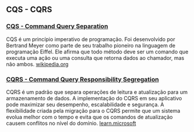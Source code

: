## CQS - CQRS

### [CQS - Command Query Separation](./cqs.md)

CQS é um princípio imperativo de programação. Foi desenvolvido por Bertrand Meyer como parte de seu trabalho pioneiro na linguagem de programação Eiffel. Ele afirma que todo método deve ser um comando que executa uma ação ou uma consulta que retorna dados ao chamador, mas não ambos. [wikipedia.org](https://en.wikipedia.org/wiki/Command%E2%80%93query_separation)

### [CQRS - Command Query Responsibility Segregation](./cqrs.md)

CQRS é um padrão que separa operações de leitura e atualização para um armazenamento de dados. A implementação do CQRS em seu aplicativo pode maximizar seu desempenho, escalabilidade e segurança. A flexibilidade criada pela migração para o CQRS permite que um sistema evolua melhor com o tempo e evita que os comandos de atualização causem conflitos no nível do domínio. [learn.microsoft](https://learn.microsoft.com/pt-br/azure/architecture/patterns/cqrs)
